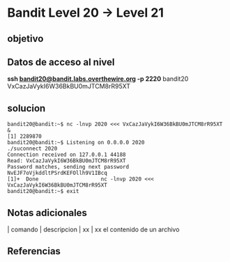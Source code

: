 # Bandit Level 20 -> Level 21



## objetivo

## Datos de acceso al nivel
**ssh bandit20@bandit.labs.overthewire.org -p 2220**
bandit20
VxCazJaVykI6W36BkBU0mJTCM8rR95XT


## solucion
```bash()
bandit20@bandit:~$ nc -lnvp 2020 <<< VxCazJaVykI6W36BkBU0mJTCM8rR95XT &
[1] 2289870
bandit20@bandit:~$ Listening on 0.0.0.0 2020
./suconnect 2020
Connection received on 127.0.0.1 44188
Read: VxCazJaVykI6W36BkBU0mJTCM8rR95XT
Password matches, sending next password
NvEJF7oVjkddltPSrdKEFOllh9V1IBcq
[1]+  Done                    nc -lnvp 2020 <<< VxCazJaVykI6W36BkBU0mJTCM8rR95XT
bandit20@bandit:~$ exit
```

## Notas adicionales
| comando | descripcion
| xx | xx el contenido de un archivo 

## Referencias
